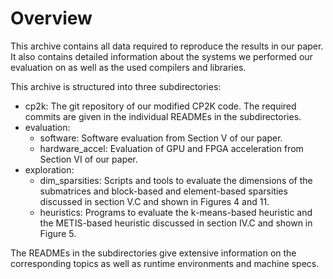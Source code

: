 # Overview

This archive contains all data required to reproduce the results in our paper. It also contains detailed information about the systems we performed our evaluation on as well as the used compilers and libraries. 

This archive is structured into three subdirectories:

* cp2k: The git repository of our modified CP2K code. The required commits are given in the individual READMEs in the subdirectories.
* evaluation:
  * software: Software evaluation from Section V of our paper.
  * hardware_accel: Evaluation of GPU and FPGA acceleration from Section VI of our paper.
* exploration: 
  * dim_sparsities: Scripts and tools to evaluate the dimensions of the submatrices and block-based and element-based sparsities discussed in section V.C and shown in Figures 4 and 11.
  * heuristics: Programs to evaluate the k-means-based heuristic and the METIS-based heuristic discussed in section IV.C and shown in Figure 5.

The READMEs in the subdirectories give extensive information on the corresponding topics as well as runtime environments and machine specs.
